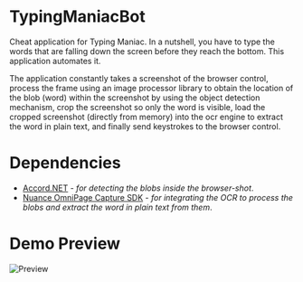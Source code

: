 
# TypingManiacBot
Cheat application for Typing Maniac. In a nutshell, you have to type the words that are falling down the screen before they reach the bottom. This application automates it.

The application constantly takes a screenshot of the browser control, process the frame using an image processor library to obtain the location of the blob (word) within the screenshot by using the object detection mechanism, crop the screenshot so only the word is visible, load the cropped screenshot (directly from memory) into the ocr engine to extract the word in plain text, and finally send keystrokes to the browser control.

# Dependencies
- [Accord.NET](http://accord-framework.net/) - *for detecting the blobs inside the browser-shot*.
- [Nuance OmniPage Capture SDK](https://www.nuance.com/print-capture-and-pdf-solutions/optical-character-recognition/omnipage/omnipage-capture-sdk-for-windows.html) - *for integrating the OCR to process the blobs and extract the word in plain text from them*.

# Demo Preview

![Preview](demo.gif)

